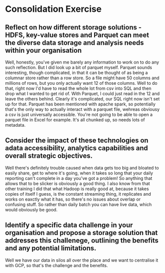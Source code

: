 # Consolidation Exercise

## Reflect on how different storage solutions - HDFS, key-value stores and Parquet can meet the diverse data storage and analysis needs within your organisation

Well, honestly, you've given me barely any information to work on to do any such reflection. But I did look up a bit of parquet myself. 
Parquet sounds interesting, though complicated, in that it can be thought of as being a columnar store rather than a row store. So a file might have 50 columns and millions of rows, but you only actually want 12 of those columns. Well to do that, right now I'd have to read the whole lot from csv into SQL and then drop what I wanted to get rid of. With Parquet, I could just read in the 12 and leave the others behind. Clearly it's complicated, our SQL right now isn't set up for that. Parquet has been mentioned with apache spark, so potentially that's the only way to actually interact with a parquet file, wehreas obviousy a csv is just universally accessible. You're not going to be able to open a parquet file in Excel for example. It's all chunked up, so needs lots of metadata.

## Consider the impact of these technologies on adata accessibility, analytics capabilities and overall strategic objectives.

Well there's definitely trouble caused when data gets too big and bloated to easily share, get to where it's going, when it takes so long that your daily reporting can't complete in a day you've got a problem! So anything that allows that to be slicker is obviously a good thing. I also know from that other training I did that what Hadoop is really good at, because it takes copies of itself I guess, is the constant streaming thing, it replicates and works on eaxctly what it has, so there's no issues about overlap or confusing stuff. So rather than daily batch you can have live data, which would obviously be good.

## Identify a specific data challenge in your organisation and propose a storage solution that addresses this challenege, outlining the benefits and any potential limitations.

Well we have our data in silos all over the place and we want to centralise it with GCP, so that's the challenge and the benefits.
